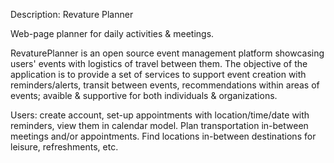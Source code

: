 
Description: Revature Planner

Web-page planner for daily activities & meetings.

RevaturePlanner is an open source event management platform showcasing users' events with logistics of travel between them. The objective of the application is to provide a set of services to support event creation with reminders/alerts, transit between events, recommendations within areas of events; avaible & supportive for both individuals & organizations.


Users: create account, set-up appointments with location/time/date with reminders, view them in calendar model. Plan transportation in-between meetings and/or appointments. Find locations in-between destinations for leisure, refreshments, etc.


